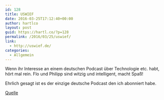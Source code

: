 ```yaml
---
id: 128
title: USWIEF
date: 2016-03-25T17:12:40+00:00
author: hartlco
layout: post
guid: https://hartl.co/?p=128
permalink: /2016/03/25/uswief/
link:
  - http://uswief.de/
categories:
  - Allgemein
---
```

Wenn ihr Interesse an einem deutschen Podcast über Technologie etc. habt, hört mal rein. Flo und Philipp sind witzig und intelligent, macht Spaß!
  
Ehrlich gesagt ist es der einzige deutsche Podcast den ich abonniert habe.

[Quelle](http://uswief.de/)